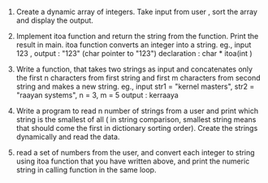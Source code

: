 1) Create a dynamic array of integers. Take input from user , sort the array and display the output.

2) Implement itoa function and return the string from the function. Print the result in main.
itoa function converts an integer into a string.
eg., input 123 , output : "123" (char pointer to "123")
declaration : char * itoa(int )

3) Write a function, that takes two strings as input and concatenates only the first n characters from first string and first m characters from second string and makes a new string.
eg., input str1 = "kernel masters", str2 = "raayan systems", n = 3, m = 5
output : kerraaya

4)  Write a program to read  n number of strings from a user and print which string is the smallest of all ( in string comparison, smallest string means that should come the first in dictionary sorting order). Create the strings dynamically and read the data.

5)  read a set of numbers from the user, and convert each integer to string using itoa function that you have written above, and print the numeric string in calling function in the same loop.  



